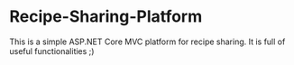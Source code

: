 # Recipe-Sharing-Platform
This is a simple ASP.NET Core MVC platform for recipe sharing. It is full of useful functionalities ;)
